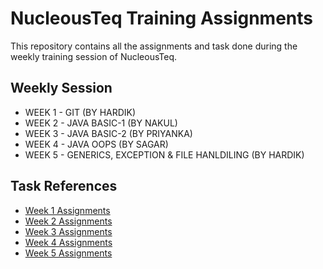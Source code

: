 
# NucleousTeq Training Assignments

This repository contains all the assignments and task done during the weekly training session of NucleousTeq.


## Weekly Session
- WEEK 1 - GIT (BY HARDIK)
- WEEK 2 - JAVA BASIC-1 (BY NAKUL)
- WEEK 3 - JAVA BASIC-2 (BY PRIYANKA)
- WEEK 4 - JAVA OOPS (BY SAGAR)
- WEEK 5 - GENERICS, EXCEPTION & FILE HANLDILING (BY HARDIK)


## Task References

- [Week 1  Assignments](https://github.com/Akashrajpoots14/NucleousTeq-Assignment_Task/tree/master/TASK%201)
- [Week 2 Assignments](https://github.com/Akashrajpoots14/NucleousTeq-Assignment_Task/tree/master/TASK%201)
- [Week 3 Assignments](https://github.com/Akashrajpoots14/NucleousTeq-Assignment_Task/tree/master/TASK_3)
- [Week 4 Assignments](https://)
- [Week 5 Assignments](https://)

